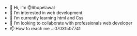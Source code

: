 - 👋 Hi, I’m @Shopelawal
- 👀 I’m interested in web development
- 🌱 I’m currently learning html and Css
- 💞️ I’m looking to collaborate with professionals web developer
- 📫 How to reach me ...07031507741

<!---
Shopelawal/Shopelawal is a ✨ special ✨ repository because its `README.md` (this file) appears on your GitHub profile.
You can click the Preview link to take a look at your changes.
--->
